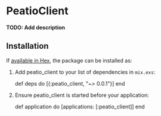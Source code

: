 # PeatioClient

**TODO: Add description**

## Installation

If [available in Hex](https://hex.pm/docs/publish), the package can be installed as:

  1. Add peatio_client to your list of dependencies in `mix.exs`:

        def deps do
          [{:peatio_client, "~> 0.0.1"}]
        end

  2. Ensure peatio_client is started before your application:

        def application do
          [applications: [:peatio_client]]
        end
